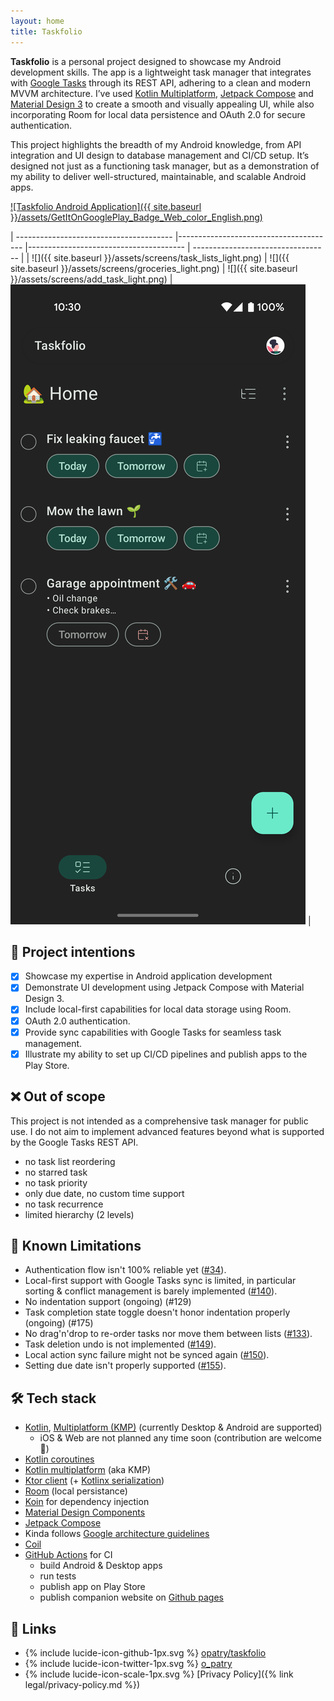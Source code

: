 ```yaml
---
layout: home
title: Taskfolio
---
```


**Taskfolio** is a personal project designed to showcase my Android development skills.
The app is a lightweight task manager that integrates with [Google Tasks](https://developers.google.com/tasks) through its REST API,
adhering to a clean and modern MVVM architecture. I’ve used [Kotlin Multiplatform](https://kotlinlang.org/docs/multiplatform.html),
[Jetpack Compose](https://developer.android.com/compose) and
[Material Design 3](https://developer.android.com/develop/ui/compose/designsystems/material3) to create a smooth and visually appealing UI,
while also incorporating Room for local data persistence and OAuth 2.0 for secure authentication.

This project highlights the breadth of my Android knowledge, from API integration and UI design to database management and CI/CD setup.
It’s designed not just as a functioning task manager, but as a demonstration of my ability to deliver well-structured, maintainable,
and scalable Android apps.

[![Taskfolio Android Application]({{ site.baseurl }}/assets/GetItOnGooglePlay_Badge_Web_color_English.png)](https://play.google.com/store/apps/details?id=net.opatry.tasks.app)

| --------------------------------------- |--------------------------------------- |--------------------------------------- | ---------------------------------- |
| ![]({{ site.baseurl }}/assets/screens/task_lists_light.png) | ![]({{ site.baseurl }}/assets/screens/groceries_light.png) | ![]({{ site.baseurl }}/assets/screens/add_task_light.png) | ![](assets/screens/home_dark.png)  |

## 🎯 Project intentions

- [x] Showcase my expertise in Android application development
- [x] Demonstrate UI development using Jetpack Compose with Material Design 3.
- [x] Include local-first capabilities for local data storage using Room.
- [x] OAuth 2.0 authentication.
- [x] Provide sync capabilities with Google Tasks for seamless task management.
- [x] Illustrate my ability to set up CI/CD pipelines and publish apps to the Play Store.

## ❌ Out of scope

This project is not intended as a comprehensive task manager for public use.
I do not aim to implement advanced features beyond what is supported by the Google Tasks REST API.

- no task list reordering
- no starred task
- no task priority
- only due date, no custom time support
- no task recurrence
- limited hierarchy (2 levels)

## 🚧 Known Limitations

- Authentication flow isn't 100% reliable yet ([#34](https://github.com/opatry/taskfolio/issues/34)).
- Local-first support with Google Tasks sync is limited, in particular sorting & conflict management is barely implemented ([#140](https://github.com/opatry/taskfolio/issues/140)).
- No indentation support (ongoing) (#129)
- Task completion state toggle doesn't honor indentation properly (ongoing) (#175)
- No drag'n'drop to re-order tasks nor move them between lists ([#133](https://github.com/opatry/taskfolio/issues/133)).
- Task deletion undo is not implemented ([#149](https://github.com/opatry/taskfolio/issues/149)).
- Local action sync failure might not be synced again ([#150](https://github.com/opatry/taskfolio/issues/150)).
- Setting due date isn't properly supported ([#155](https://github.com/opatry/taskfolio/issues/155)).

## 🛠️ Tech stack

- [Kotlin](https://kotlinlang.org/), [Multiplatform (KMP)](https://kotlinlang.org/docs/multiplatform.html) (currently Desktop & Android are supported)
  - iOS & Web are not planned any time soon (contribution are welcome 🤝)
- [Kotlin coroutines](https://kotlinlang.org/docs/reference/coroutines/coroutines-guide.html)
- [Kotlin multiplatform](https://kotlinlang.org/docs/multiplatform.html) (aka KMP)
- [Ktor client](https://ktor.io/) (+ [Kotlinx serialization](https://kotlinlang.org/docs/serialization.html))
- [Room](https://developer.android.com/training/data-storage/room) (local persistance)
- [Koin](https://insert-koin.io/) for dependency injection
- [Material Design Components](https://developer.android.com/develop/ui/compose/designsystems/material3)
- [Jetpack Compose](https://developer.android.com/jetpack/compose)
- Kinda follows [Google architecture guidelines](https://developer.android.com/topic/architecture)
- [Coil](https://coil-kt.github.io/coil/)
- [GitHub Actions](https://docs.github.com/en/actions) for CI
  - build Android & Desktop apps
  - run tests
  - publish app on Play Store
  - publish companion website on [Github pages](https://pages.github.com/)

## 🔗 Links

- <span class="svg-icon">{% include lucide-icon-github-1px.svg %}</span> [opatry/taskfolio](https://github.com/opatry/taskfolio)
- <span class="svg-icon">{% include lucide-icon-twitter-1px.svg %}</span> [o_patry](https://twitter.com/opatry)
- <span class="svg-icon">{% include lucide-icon-scale-1px.svg %}</span> [Privacy Policy]({% link legal/privacy-policy.md %})
